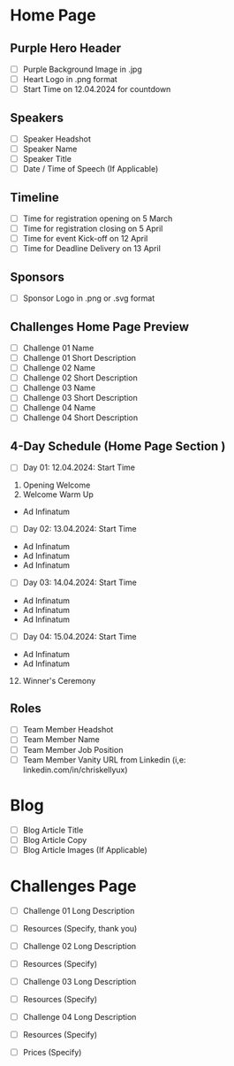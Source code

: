 # Home Page

## Purple Hero Header 

- [ ] Purple Background Image in .jpg
- [ ] Heart Logo in .png format
- [ ] Start Time on 12.04.2024 for countdown

## Speakers

-  [ ] Speaker Headshot
-  [ ] Speaker Name
-  [ ] Speaker Title 
-  [ ] Date / Time of Speech (If Applicable)

## Timeline

-  [ ] Time for registration opening on 5 March 
-  [ ] Time for registration closing on 5 April 
-  [ ] Time for event Kick-off on 12 April 
-  [ ] Time for Deadline Delivery on 13 April
 
## Sponsors

-  [ ] Sponsor Logo in .png or .svg format

## Challenges Home Page Preview 

-  [ ]  Challenge 01 Name
-  [ ]  Challenge 01 Short Description
-  [ ]  Challenge 02 Name
-  [ ]  Challenge 02 Short Description
-  [ ]  Challenge 03 Name
-  [ ]  Challenge 03 Short Description
-  [ ]  Challenge 04 Name
-  [ ]  Challenge 04 Short Description

## 4-Day Schedule (Home Page Section ) 

-  [ ] Day 01: 12.04.2024: Start Time

01. Opening Welcome
02. Welcome Warm Up
+ Ad Infinatum 

-  [ ] Day 02: 13.04.2024: Start Time 

+ Ad Infinatum
+ Ad Infinatum
+ Ad Infinatum

-  [ ] Day 03: 14.04.2024: Start Time

+ Ad Infinatum
+ Ad Infinatum
+ Ad Infinatum

-  [ ] Day 04: 15.04.2024: Start Time 

+ Ad Infinatum
+ Ad Infinatum
12. Winner's Ceremony

## Roles 

-  [ ] Team Member Headshot
-  [ ] Team Member Name
-  [ ] Team Member Job Position
-  [ ] Team Member Vanity URL from Linkedin (i,e: linkedin.com/in/chriskellyux)

# Blog 

-  [ ] Blog Article Title
-  [ ] Blog Article Copy
-  [ ] Blog Article Images (If Applicable)

# Challenges Page 

-  [ ] Challenge 01 Long Description
-  [ ]  Resources (Specify, thank you) 
-  [ ] Challenge 02 Long Description
-  [ ]  Resources (Specify) 
-  [ ]  Challenge 03 Long Description
-  [ ]  Resources (Specify) 
-  [ ]  Challenge 04 Long Description
-  [ ]  Resources (Specify) 
-  [ ]  Prices (Specify) 


